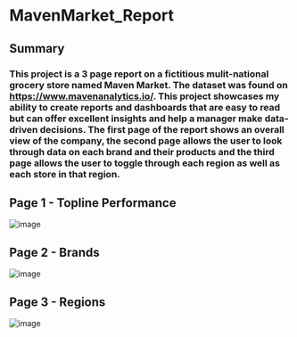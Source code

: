 # MavenMarket_Report
##    Summary
###       This project is a 3 page report on a fictitious mulit-national grocery store named Maven Market. The dataset was found on https://www.mavenanalytics.io/. This project showcases my ability to create reports and dashboards that are easy to read but can offer excellent insights and help a manager make data-driven decisions. The first page of the report shows an overall view of the company, the second page allows the user to look through data on each brand and their products and the third page allows the user to toggle through each region as well as each store in that region.

## Page 1 - Topline Performance
![image](https://github.com/Patrick-Bacza/MavenMarket_Report/assets/120348192/5002246e-dd3c-4e10-9126-5325cd15393a)

## Page 2 - Brands

![image](https://github.com/Patrick-Bacza/MavenMarket_Report/assets/120348192/4004787a-6749-44ff-a8cd-5fa042e98f2f)


## Page 3 - Regions

![image](https://github.com/Patrick-Bacza/MavenMarket_Report/assets/120348192/2555cf92-3748-46b5-9606-412c18f47511)
